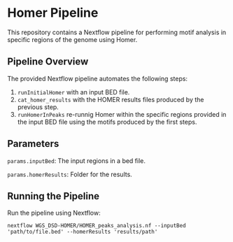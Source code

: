 # Homer Pipeline
This repository contains a Nextflow pipeline for performing motif analysis in specific regions of the genome using Homer.

## Pipeline Overview
The provided Nextflow pipeline automates the following steps:

1. `runInitialHomer` with an input BED file.
2. `cat_homer_results` with the HOMER results files produced by the previous step.
3. `runHomerInPeaks` re-runnig Homer within the specific regions provided in the input BED file using the motifs produced by the first steps.

## Parameters

`params.inputBed`: The input regions in a bed file.

`params.homerResults`: Folder for the results.

## Running the Pipeline

Run the pipeline using Nextflow:

`nextflow WGS_DSD-HOMER/HOMER_peaks_analysis.nf --inputBed 'path/to/file.bed' --homerResults 'results/path'`
